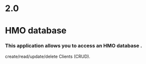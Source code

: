 # 2.0

# HMO database

### This application allows you to access an HMO database .

create/read/update/delete Clients (CRUD).
